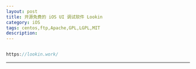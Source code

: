 ```yaml
---
layout: post
title: 开源免费的 iOS UI 调试软件 Lookin
category: iOS
tags: centos,ftp,Apache,GPL,LGPL,MIT
description: 
---
```


```javascript

https://lookin.work/


```



---
